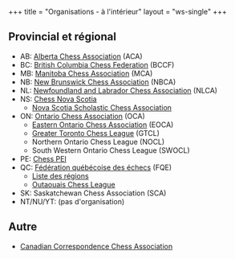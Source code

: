 +++
title = "Organisations - à l'intérieur"
layout = "ws-single"
+++

## Provincial et régional
* AB: [Alberta Chess Association](http://www.albertachess.org/) (ACA)
* BC: [British Columbia Chess Federation](http://www.chess.bc.ca/) (BCCF)
* MB: [Manitoba Chess Association](http://www.chessmanitoba.com/) (MCA)
* NB: [New Brunswick Chess Association](http://mcc.devastation.ca/NBCA.html) (NBCA)
* NL: [Newfoundland and Labrador Chess Association](http://nlchess.ca/) (NLCA)
* NS: [Chess Nova Scotia](https://www.chessns.ca/)
  * [Nova Scotia Scholastic Chess Association](http://www.nssca.ca/)
* ON: [Ontario Chess Association](http://www.ontariochess.com/) (OCA)
  * [Eastern Ontario Chess Association](http://www.eoca.ca/) (EOCA)
  * [Greater Toronto Chess League](http://www.torontochess.org/) (GTCL)
  * Northern Ontario Chess League (NOCL)
  * South Western Ontario Chess League (SWOCL)
* PE: [Chess PEI](http://mcc.devastation.ca/chess_pei.html)
* QC: [Fédération québécoise des échecs](http://fqechecs.qc.ca/) (FQE)
  * [Liste des régions](https://www.fqechecs.qc.ca/regions/)
  * [Outaouais Chess League](https://www.matoutaouais.org/) 
* SK: Saskatchewan Chess Association (SCA)
* NT/NU/YT: (pas d'organisation)

## Autre
* [Canadian Correspondence Chess Association](http://www.cccachess.ca/)
